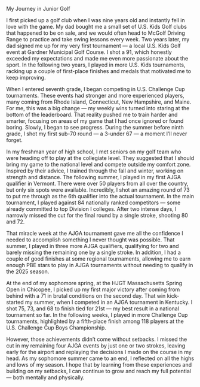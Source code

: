 My Journey in Junior Golf

I first picked up a golf club when I was nine years old and instantly fell in love with the game. My dad bought me a small set of U.S. Kids Golf clubs that happened to be on sale, and we would often head to McGolf Driving Range to practice and take swing lessons every week. Two years later, my dad signed me up for my very first tournament — a local U.S. Kids Golf event at Gardner Municipal Golf Course. I shot a 91, which honestly exceeded my expectations and made me even more passionate about the sport. In the following two years, I played in more U.S. Kids tournaments, racking up a couple of first-place finishes and medals that motivated me to keep improving. 

When I entered seventh grade, I began competing in U.S. Challenge Cup tournaments. These events had stronger and more experienced players, many coming from Rhode Island, Connecticut, New Hampshire, and Maine. For me, this was a big change — my weekly wins turned into staring at the bottom of the leaderboard. That reality pushed me to train harder and smarter, focusing on areas of my game that I had once ignored or found boring. Slowly, I began to see progress. During the summer before ninth grade, I shot my first sub-70 round — a 3-under 67 — a moment I’ll never forget.

 In my freshman year of high school, I met seniors on my golf team who were heading off to play at the collegiate level. They suggested that I should bring my game to the national level and compete outside my comfort zone. Inspired by their advice, I trained through the fall and winter, working on strength and distance. The following summer, I played in my first AJGA qualifier in Vermont. There were over 50 players from all over the country, but only six spots were available. Incredibly, I shot an amazing round of 73 to put me through as the 6th qualifier into the actual tournament. In the main tournament, I played against 84 nationally ranked competitors — some already committed to top Division I colleges. After two intense days, I narrowly missed the cut for the final round by a single stroke, shooting 80 and 72. 

That miracle week at the AJGA tournament gave me all the confidence I needed to accomplish something I never thought was possible. That summer, I played in three more AJGA qualifiers, qualifying for two and barely missing the remaining one by a single stroke. In addition, I had a couple of good finishes at some regional tournaments, allowing me to earn enough PBE stars to play in AJGA tournaments without needing to qualify in the 2025 season. 

At the end of my sophomore spring, at the HJGT Massachusetts Spring Open in Chicopee, I picked up my first major victory after coming from behind with a 71 in brutal conditions on the second day. That win kick-started my summer, when I competed in an AJGA tournament in Kentucky. I shot 75, 73, and 68 to finish tied for 21st — my best result in a national tournament so far. In the following weeks, I played in more Challenge Cup tournaments, highlighted by a fifth-place finish among 118 players at the U.S. Challenge Cup Boys Championship. 

However, those achievements didn’t come without setbacks. I missed the cut in my remaining four AJGA events by just one or two strokes, leaving early for the airport and replaying the decisions I made on the course in my head. As my sophomore summer came to an end, I reflected on all the highs and lows of my season. I hope that by learning from these experiences and building on my setbacks, I can continue to grow and reach my full potential — both mentally and physically.
